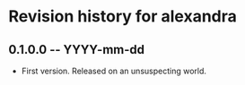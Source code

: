 # Revision history for alexandra

## 0.1.0.0  -- YYYY-mm-dd

* First version. Released on an unsuspecting world.
